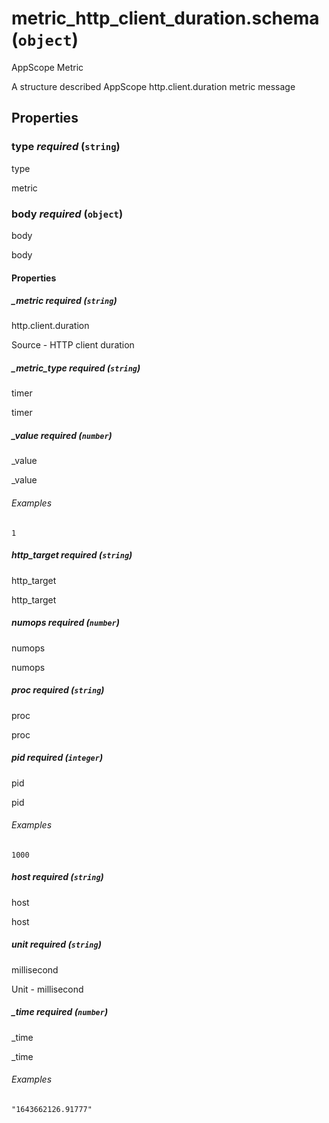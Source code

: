 # metric_http_client_duration.schema (`object`)

AppScope Metric

A structure described AppScope http.client.duration metric message

## Properties

### type _required_ (`string`)

type

metric

### body _required_ (`object`)

body

body

#### Properties

##### _metric _required_ (`string`)

http.client.duration

Source - HTTP client duration

##### _metric_type _required_ (`string`)

timer

timer

##### _value _required_ (`number`)

_value

_value

###### Examples

`1`

##### http_target _required_ (`string`)

http_target

http_target

##### numops _required_ (`number`)

numops

numops

##### proc _required_ (`string`)

proc

proc

##### pid _required_ (`integer`)

pid

pid

###### Examples

`1000`

##### host _required_ (`string`)

host

host

##### unit _required_ (`string`)

millisecond

Unit - millisecond

##### _time _required_ (`number`)

_time

_time

###### Examples

`"1643662126.91777"`

